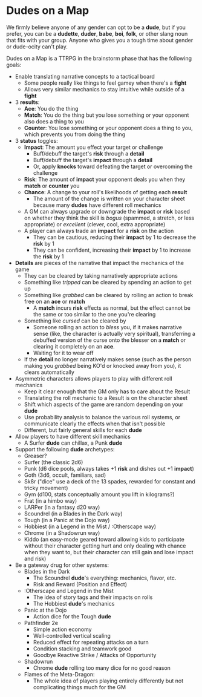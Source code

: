 # Dudes on a Map

We firmly believe anyone of any gender can opt to be a **dude**, but if you prefer, you can be a **dudette**, **duder**, **babe**, **boi**, **folk**, or other slang noun that fits with your group. Anyone who gives you a tough time about gender or dude-ocity can't play.

Dudes on a Map is a TTRPG in the brainstorm phase that has the following goals:

- Enable translating narrative concepts to a tactical board
  - Some people really like things to feel gamey when there's a **fight**
  - Allows very similar mechanics to stay intuitive while outside of a **fight**
- 3 **results**:
  - **Ace**: You do the thing
  - **Match**: You do the thing but you lose something or your opponent also does a thing to you
  - **Counter**: You lose something or your opponent does a thing to you, which prevents you from doing the thing
- 3 **status** toggles:
  - **Impact**: The amount you effect your target or challenge
    - Buff/debuff the target's **risk** through a **detail**
    - Buff/debuff the target's **impact** through a **detail**
    - Or, apply **knocks** toward defeating the target or overcoming the challenge
  - **Risk**: The amount of **impact** your opponent deals you when they **match** or **counter** you
  - **Chance**: A change to your roll's likelihoods of getting each **result**
    - The amount of the change is written on your character sheet because many **dudes** have different roll mechanics
  - A GM can always upgrade or downgrade the **impact** or **risk** based on whether they think the skill is *bogus* (spammed, a stretch, or less appropriate) or *excellent* (clever, cool, extra appropriate)
  - A player can always trade an **impact** for a **risk** on the action
    - They can be cautious, reducing their **impact** by 1 to decrease the **risk** by 1
    - They can be confident, increasing their **impact** by 1 to increase the **risk** by 1
- **Details** are pieces of the narrative that impact the mechanics of the game
  - They can be cleared by taking narratively appropriate actions
  - Something like *tripped* can be cleared by spending an action to get up
  - Something like *grabbed* can be cleared by rolling an action to break free on an **ace** or **match**
    - A **match** incurs **risk** effects as normal, but the effect cannot be the same or too similar to the one you're clearing
  - Something like *cursed* can be cleared by
    - Someone rolling an action to *bless* you, if it makes narrative sense (like, the character is actually very spiritual), transferring a debuffed version of the curse onto the blesser on a **match** or clearing it completely on an **ace**.
    - Waiting for it to wear off
  - If the **detail** no longer narratively makes sense (such as the person making you *grabbed* being KO'd or knocked away from you), it clears automatically
- Asymmetric characters allows players to play with different roll mechanics
  - Keep it clear enough that the GM only has to care about the Result
  - Translating the roll mechanic to a Result is on the character sheet
  - Shift which aspects of the game are random depending on your **dude**
  - Use probability analysis to balance the various roll systems, or communicate clearly the effects when that isn't possible
  - Different, but fairly general skills for each **dude**
- Allow players to have different skill mechanics
  - A Surfer **dude** can chillax, a Punk **dude**
- Support the following **dude** archetypes:
  - Greaser?
  - Surfer (the classic 2d6)
  - Punk (d6 dice pools, always takes +1 **risk** and dishes out +1 **impact**)
  - Goth (3d6, occult, familiars, sad)
  - Sk8r ("dice" use a deck of the 13 spades, rewarded for constant and tricky movement)
  - Gym (d100, stats conceptually amount you lift in kilograms?)
  - Frat (in a himbo way)
  - LARPer (in a fantasy d20 way)
  - Scoundrel (in a Blades in the Dark way)
  - Tough (in a Panic at the Dojo way)
  - Hobbiest (in a Legend in the Mist / :Otherscape way)
  - Chrome (in a Shadowrun way)
  - Kiddo (an easy-mode geared toward allowing kids to participate without their character getting hurt and only dealing with chance when they want to, but their character can still gain and lose impact and risk)
- Be a gateway drug for other systems:
  - Blades in the Dark
    - The Scoundrel **dude**'s everything: mechanics, flavor, etc.
    - Risk and Reward (Position and Effect)
  - :Otherscape and Legend in the Mist
    - The idea of story tags and their impacts on rolls
    - The Hobbiest **dude**'s mechanics
  - Panic at the Dojo
    - Action dice for the Tough **dude**
  - Pathfinder 2e
    - Simple action economy
    - Well-controlled vertical scaling
    - Reduced effect for repeating attacks on a turn
    - Condition stacking and teamwork good
    - Goodbye Reactive Strike / Attacks of Opportunity
  - Shadowrun
    - Chrome **dude** rolling too many dice for no good reason
  - Flames of the Meta-Dragon:
    - The whole idea of players playing entirely differently but not complicating things much for the GM
